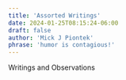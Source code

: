 ```yaml
---
title: 'Assorted Writings'
date: 2024-01-25T08:15:24-06:00
draft: false
author: 'Mick J Piontek'
phrase: 'humor is contagious!'
---
```

Writings and Observations

